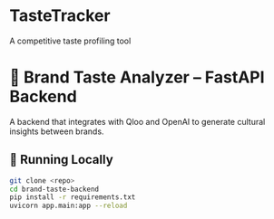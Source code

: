 # TasteTracker
A competitive taste profiling tool

# 🧠 Brand Taste Analyzer – FastAPI Backend

A backend that integrates with Qloo and OpenAI to generate cultural insights between brands.

## 🚀 Running Locally

```bash
git clone <repo>
cd brand-taste-backend
pip install -r requirements.txt
uvicorn app.main:app --reload
